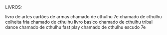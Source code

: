 LIVROS:

livro de artes
cartões de armas
chamado de cthulhu 7e
chamado de cthulhu colheita fria
chamado de cthulhu livro basico
chamado de cthulhu tribal dance
chamado de cthulhu fast play
chamado de cthulhu escudo 7e
